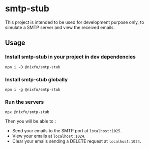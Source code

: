 # smtp-stub
This project is intended to be used for development purpose only, to simulate a SMTP server and view the received emails.

## Usage
### Install smtp-stub in your project in dev dependencies
`npm i -D @nixfo/smtp-stub`

### Install smtp-stub globally
`npm i -g @nixfo/smtp-stub`

### Run the servers
`npx @nixfo/smtp-stub`

Then you will be able to :
- Send your emails to the SMTP port at `localhost:1025`.
- View your emails at `localhost:1024`.
- Clear your emails sending a DELETE request at `localhost:1024`.